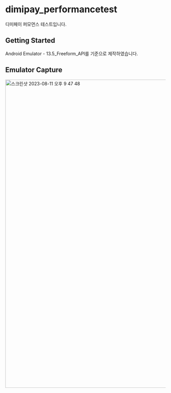 # dimipay_performancetest

디미페이 퍼모먼스 테스트입니다.

## Getting Started

Android Emulator - 13.5_Freeform_API를 기준으로 제작하였습니다.

## Emulator Capture

<img width="965" alt="스크린샷 2023-08-11 오후 9 47 48" src="https://github.com/dimipay-test-2023/dimipaytest_flutter/assets/119688507/d8feac93-47db-4e90-b4f8-1201eec902a7">

